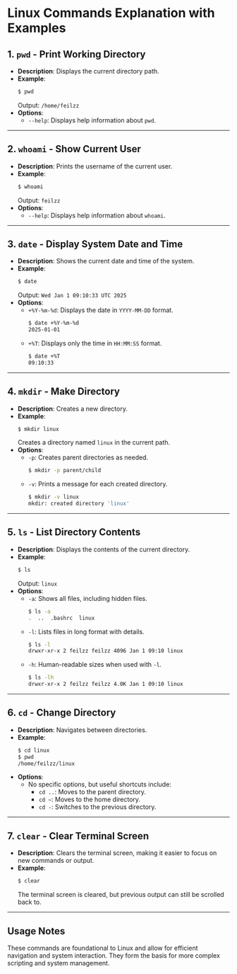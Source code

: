# Linux Commands Explanation with Examples

## 1. `pwd` - Print Working Directory
- **Description**: Displays the current directory path.
- **Example**:
  ```bash
  $ pwd
  ```
  Output: `/home/feilzz`
- **Options**: 
  - `--help`: Displays help information about `pwd`.

---

## 2. `whoami` - Show Current User
- **Description**: Prints the username of the current user.
- **Example**:
  ```bash
  $ whoami
  ```
  Output: `feilzz`
- **Options**:
  - `--help`: Displays help information about `whoami`.

---

## 3. `date` - Display System Date and Time
- **Description**: Shows the current date and time of the system.
- **Example**:
  ```bash
  $ date
  ```
  Output: `Wed Jan 1 09:10:33 UTC 2025`
- **Options**:
  - `+%Y-%m-%d`: Displays the date in `YYYY-MM-DD` format.
    ```bash
    $ date +%Y-%m-%d
    2025-01-01
    ```
  - `+%T`: Displays only the time in `HH:MM:SS` format.
    ```bash
    $ date +%T
    09:10:33
    ```
---

## 4. `mkdir` - Make Directory
- **Description**: Creates a new directory.
- **Example**:
  ```bash
  $ mkdir linux
  ```
  Creates a directory named `linux` in the current path.
- **Options**:
  - `-p`: Creates parent directories as needed.
    ```bash
    $ mkdir -p parent/child
    ```
  - `-v`: Prints a message for each created directory.
    ```bash
    $ mkdir -v linux
    mkdir: created directory 'linux'
    ```
---

## 5. `ls` - List Directory Contents
- **Description**: Displays the contents of the current directory.
- **Example**:
  ```bash
  $ ls
  ```
  Output: `linux`
- **Options**:
  - `-a`: Shows all files, including hidden files.
    ```bash
    $ ls -a
    .  ..  .bashrc  linux
    ```
  - `-l`: Lists files in long format with details.
    ```bash
    $ ls -l
    drwxr-xr-x 2 feilzz feilzz 4096 Jan 1 09:10 linux
    ```
  - `-h`: Human-readable sizes when used with `-l`.
    ```bash
    $ ls -lh
    drwxr-xr-x 2 feilzz feilzz 4.0K Jan 1 09:10 linux
    ```

---

## 6. `cd` - Change Directory
- **Description**: Navigates between directories.
- **Example**:
  ```bash
  $ cd linux
  $ pwd
  /home/feilzz/linux
  ```
- **Options**:
  - No specific options, but useful shortcuts include:
    - `cd ..`: Moves to the parent directory.
    - `cd ~`: Moves to the home directory.
    - `cd -`: Switches to the previous directory.

---

## 7. `clear` - Clear Terminal Screen
- **Description**: Clears the terminal screen, making it easier to focus on new commands or output.
- **Example**:
  ```bash
  $ clear
  ```
  The terminal screen is cleared, but previous output can still be scrolled back to.

---

## Usage Notes
These commands are foundational to Linux and allow for efficient navigation and system interaction. They form the basis for more complex scripting and system management.
